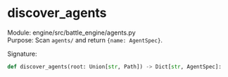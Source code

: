 # discover_agents
Module: engine/src/battle_engine/agents.py  
Purpose: Scan `agents/` and return `{name: AgentSpec}`.

Signature:
```python
def discover_agents(root: Union[str, Path]) -> Dict[str, AgentSpec]:
